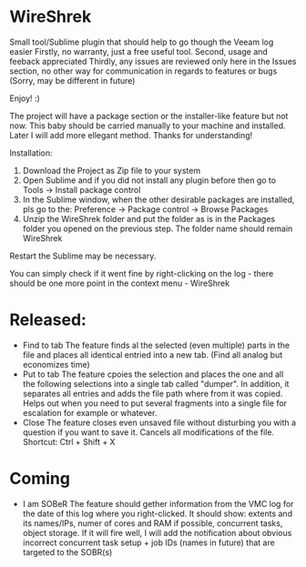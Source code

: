 # WireShrek
Small tool/Sublime plugin that should help to go though the Veeam log easier
Firstly, no warranty, just a free useful tool.
Second, usage and feeback appreciated
Thirdly, any issues are reviewed only here in the Issues section, no other way for communication in regards to features or bugs
(Sorry, may be different in future)

Enjoy! :)

The project will have a package section or the installer-like feature but not now.
This baby should be carried manually to your machine and installed. Later I will add more ellegant method.
Thanks for understanding!

Installation:
1. Download the Project as Zip file to your system
2. Open Sublime and if you did not install any plugin before then go to Tools -> Install package control
3. In the Sublime window, when the other desirable packages are installed, pls go to the:
Preference -> Package control -> Browse Packages
4. Unzip the WireShrek folder and put the folder as is in the Packages folder you opened on the previous step.
The folder name should remain WireShrek

Restart the Sublime may be necessary.

You can simply check if it went fine by right-clicking on the log - there should be one more point in the context menu - WireShrek

# Released:
- Find to tab
The feature finds al the selected (even multiple) parts in the file and places all identical entried into a new tab. (Find all analog but economizes time)
- Put to tab
The feature cpoies the selection and places the one and all the following selections into a single tab called "dumper".
In addition, it separates all entries and adds the file path where from it was copied. Helps out when you need to put  several fragments into a single file for escalation for example or whatever.
- Close 
The feature closes even unsaved file without disturbing you with a question if you want to save it. Cancels all modifications of the file. Shortcut: Ctrl + Shift + X

# Coming
- I am SOBeR
The feature should gether information from the VMC log for the date of this log where you right-clicked.
It should show: extents and its names/IPs, numer of cores and RAM if possible, concurrent tasks, object storage.
If it will fire well, I will add the notification about obvious incorrect concurrent task setup + job IDs (names in future) that are targeted to the SOBR(s)

